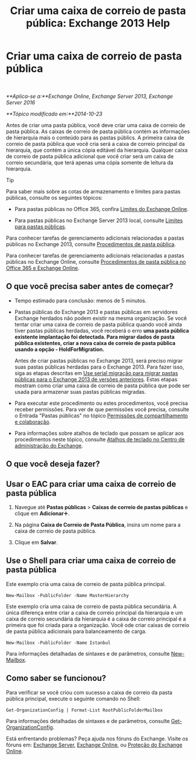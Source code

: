 ﻿---
title: 'Criar uma caixa de correio de pasta pública: Exchange 2013 Help'
TOCTitle: Criar uma caixa de correio de pasta pública
ms:assetid: 64437ffd-231b-4c10-84df-232ccbe9538f
ms:mtpsurl: https://technet.microsoft.com/pt-br/library/JJ552410(v=EXCHG.150)
ms:contentKeyID: 50485851
ms.date: 05/22/2018
mtps_version: v=EXCHG.150
ms.translationtype: MT
---

# Criar uma caixa de correio de pasta pública

 

_**Aplica-se a:**Exchange Online, Exchange Server 2013, Exchange Server 2016_

_**Tópico modificado em:**2014-10-23_

Antes de criar uma pasta pública, você deve criar uma caixa de correio de pasta pública. As caixas de correio de pasta pública contém as informações de hierarquia mais o conteúdo para as pastas públics. A primeira caixa de correio de pasta pública que você cria será a caixa de correio principal da hierarquia, que contém a única cópia editável da hierarquia. Qualquer caixa de correio de pasta pública adicional que você criar será um caixa de correio secundária, que terá apenas uma cópia somente de leitura da hierarquia.


> [!TIP]
> Para saber mais sobre as cotas de armazenamento e limites para pastas públicas, consulte os seguintes tópicos: 
> <UL>
> <LI>
> <P>Para pastas públicas no Office 365, confira <A href="https://go.microsoft.com/fwlink/?linkid=391188">Limites do Exchange Online</A>.</P>
> <LI>
> <P>Para pastas públicas no Exchange Server 2013 local, consulte <A href="limits-for-public-folders-exchange-2013-help.md">Limites para pastas públicas</A>.</P></LI></UL>



Para conhecer tarefas de gerenciamento adicionais relacionadas a pastas públicas no Exchange 2013, consulte [Procedimentos de pasta pública](public-folder-procedures-exchange-2013-help.md).

Para conhecer tarefas de gerenciamento adicionais relacionadas a pastas públicas no Exchange Online, consulte [Procedimentos de pasta pública no Office 365 e Exchange Online](https://technet.microsoft.com/pt-br/library/jj966272\(v=exchg.150\)).

## O que você precisa saber antes de começar?

  - Tempo estimado para conclusão: menos de 5 minutos.

  - Pastas públicas do Exchange 2013 e pastas públicas em servidores Exchange herdados não podem existir na mesma organização. Se você tentar criar uma caixa de correio de pasta pública quando você ainda tiver pastas públicas herdadas, você receberá o erro **uma pasta pública existente implantação foi detectada. Para migrar dados de pasta pública existentes, criar a nova caixa de correio de pasta pública usando a opção - HoldForMigration.**
    
    Antes de criar pastas públicas no Exchange 2013, será preciso migrar suas pastas públicas herdadas para o Exchange 2013. Para fazer isso, siga as etapas descritas em [Use serial migração para migrar pastas públicas para o Exchange 2013 de versões anteriores](https://technet.microsoft.com/pt-br/library/jj150486\(v=exchg.150\)). Estas etapas mostram como criar uma caixa de correio de pasta pública que pode ser usada para armazenar suas pastas públicas migradas.

  - Para executar este procedimento ou estes procedimentos, você precisa receber permissões. Para ver de que permissões você precisa, consulte o Entrada "Pastas públicas" no tópico [Permissões de compartilhamento e colaboração](sharing-and-collaboration-permissions-exchange-2013-help.md).

  - Para informações sobre atalhos de teclado que possam se aplicar aos procedimentos neste tópico, consulte [Atalhos de teclado no Centro de administração do Exchange](keyboard-shortcuts-in-the-exchange-admin-center-exchange-online-protection-help.md).

## O que você deseja fazer?

## Usar o EAC para criar uma caixa de correio de pasta pública

1.  Navegue até **Pastas públicas** \> **Caixas de correio de pastas públicas** e clique em **Adicionar**![Ícone Adicionar](images/JJ218640.c1e75329-d6d7-4073-a27d-498590bbb558(EXCHG.150).gif "Ícone Adicionar").

2.  Na página **Caixa de Correio de Pasta Pública**, insira um nome para a caixa de correio de pasta pública.

3.  Clique em **Salvar**.

## Use o Shell para criar uma caixa de correio de pasta pública

Este exemplo cria uma caixa de correio de pasta pública principal.

    New-Mailbox -PublicFolder -Name MasterHierarchy

Este exemplo cria uma caixa de correio de pasta pública secundária. A única diferença entre criar a caixa de correio principal da hierarquia e um caixa de correio secundária da hierarquia é a caixa de correio principal é a primeira que foi criada para a organização. Você ode criar caixas de correio de pasta pública adicionais para balanceamento de carga.

    New-Mailbox -PublicFolder -Name Istanbul 

Para informações detalhadas de sintaxes e de parâmetros, consulte [New-Mailbox](https://technet.microsoft.com/pt-br/library/aa997663\(v=exchg.150\)).

## Como saber se funcionou?

Para verificar se você criou com sucesso a caixa de correio da pasta pública principal, execute o seguinte comando no Shell:

    Get-OrganizationConfig | Format-List RootPublicFolderMailbox

Para informações detalhadas de sintaxes e de parâmetros, consulte [Get-OrganizationConfig](https://technet.microsoft.com/pt-br/library/aa997571\(v=exchg.150\)).

Está enfrentando problemas? Peça ajuda nos fóruns do Exchange. Visite os fóruns em: [Exchange Server](https://go.microsoft.com/fwlink/p/?linkid=60612), [Exchange Online](https://go.microsoft.com/fwlink/p/?linkid=267542), ou [Proteção do Exchange Online](https://go.microsoft.com/fwlink/p/?linkid=285351).

